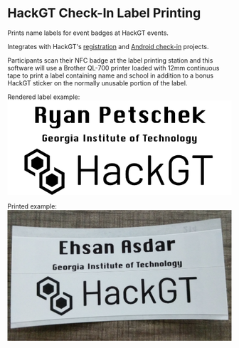 # HackGT Check-In Label Printing

Prints name labels for event badges at HackGT events.

Integrates with HackGT's [registration](https://github.com/HackGT/registration) and [Android check-in](https://github.com/HackGT/Checkin-Android) projects.

Participants scan their NFC badge at the label printing station and this software will use a Brother QL-700 printer loaded with 12mm continuous tape to print a label containing name and school in addition to a bonus HackGT sticker on the normally unusable portion of the label.

Rendered label example: ![example](images/example.png)

Printed example: ![printed example](images/printed_example.jpg)
